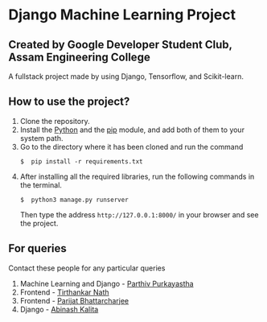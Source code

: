 # Django Machine Learning Project
## Created by Google Developer Student Club, Assam Engineering College

A fullstack project made by using Django, Tensorflow, and Scikit-learn.

## How to use the project?
1. Clone the repository.
2. Install the [Python](https://www.python.org/downloads/) and the [pip]((https://pip.pypa.io/en/stable/installation/)) module, and add both of them to your system path.
3. Go to the directory where it has been cloned and run the command
    ```
    $  pip install -r requirements.txt
    ```
4. After installing all the required libraries, run the following commands in the terminal.
    ```
    $  python3 manage.py runserver
    ```
    Then type the address `http://127.0.0.1:8000/` in your browser and see the project.

## For queries
Contact these people for any particular queries  
1. Machine Learning and Django - [Parthiv Purkayastha](https://github.com/pparthiv)
2. Frontend - [Tirthankar Nath](https://github.com/Tirthankar03)
3. Frontend - [Parijat Bhattarcharjee](https://github.com/POBOROJO)
4. Django - [Abinash Kalita](https://github.com/Ob1nash)
